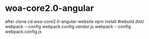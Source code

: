 # woa-core2.0-angular

after clone
cd woa-core2.0-angular-website
npm install
#rebuild dist/
webpack --config webpack.config.vendor.js
webpack --config webpack.config.js